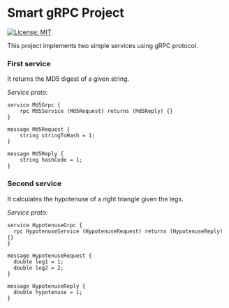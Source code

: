 # Smart gRPC Project

[![License: MIT](https://img.shields.io/badge/License-MIT-yellow.svg)](https://opensource.org/licenses/MIT)


This project implements two simple services using gRPC protocol.

### First service

It returns the MD5 digest of a given string.

_Service proto:_

```
service Md5Grpc {
    rpc Md5Service (Md5Request) returns (Md5Reply) {}
}

message Md5Request {
    string stringToHash = 1;
}

message Md5Reply {
    string hashCode = 1;
}
```


### Second service

It calculates the hypotenuse of a right triangle given the legs.

_Service proto:_

```
service HypotenuseGrpc {
  rpc HypotenuseService (HypotenuseRequest) returns (HypotenuseReply) {}
}

message HypotenuseRequest {
  double leg1 = 1;
  double leg2 = 2;
}

message HypotenuseReply {
  double hypotenuse = 1;
}
```
